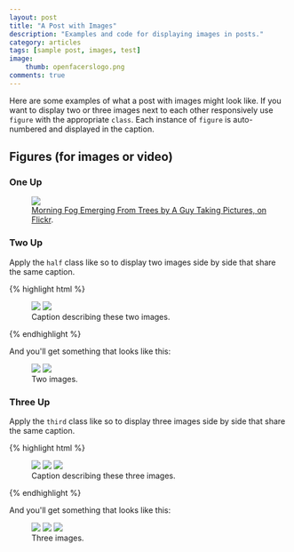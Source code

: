 ```yaml
---
layout: post
title: "A Post with Images"
description: "Examples and code for displaying images in posts."
category: articles
tags: [sample post, images, test]
image:
	thumb: openfacerslogo.png
comments: true  
---
```


Here are some examples of what a post with images might look like. If you want to display two or three images next to each other responsively use `figure` with the appropriate `class`. Each instance of `figure` is auto-numbered and displayed in the caption.

## Figures (for images or video)

### One Up

<figure>
	<a href="http://farm9.staticflickr.com/8426/7758832526_cc8f681e48_b.jpg"><img src="http://farm9.staticflickr.com/8426/7758832526_cc8f681e48_c.jpg"></a>
	<figcaption><a href="http://www.flickr.com/photos/80901381@N04/7758832526/" title="Morning Fog Emerging From Trees by A Guy Taking Pictures, on Flickr">Morning Fog Emerging From Trees by A Guy Taking Pictures, on Flickr</a>.</figcaption>
</figure>

### Two Up

Apply the `half` class like so to display two images side by side that share the same caption.

{% highlight html %}
<figure class="half">
	<img src="/images/image-filename-1.jpg">
	<img src="/images/image-filename-2.jpg">
	<figcaption>Caption describing these two images.</figcaption>
</figure>
{% endhighlight %}

And you'll get something that looks like this:

<figure class="half">
	<a href="http://placehold.it/1200x600.jpg"><img src="http://placehold.it/600x300.jpg"></a>
	<a href="http://placehold.it/1200x600.jpg"><img src="http://placehold.it/600x300.jpg"></a>
	<figcaption>Two images.</figcaption>
</figure>

### Three Up

Apply the `third` class like so to display three images side by side that share the same caption.

{% highlight html %}
<figure class="third">
	<a href="http://placehold.it/1200x600.jpg"><img src="http://placehold.it/600x300.jpg"></a>
	<a href="http://placehold.it/1200x600.jpg"><img src="http://placehold.it/600x300.jpg"></a>
	<a href="http://placehold.it/1200x600.jpg"><img src="http://placehold.it/600x300.jpg"></a>
	<figcaption>Caption describing these three images.</figcaption>
</figure>
{% endhighlight %}

And you'll get something that looks like this:

<figure class="third">
	<a href="http://placehold.it/1200x600.jpg"><img src="http://placehold.it/600x300.jpg"></a>
	<a href="http://placehold.it/1200x600.jpg"><img src="http://placehold.it/600x300.jpg"></a>
	<a href="http://placehold.it/1200x600.jpg"><img src="http://placehold.it/600x300.jpg"></a>
	<figcaption>Three images.</figcaption>
</figure>
